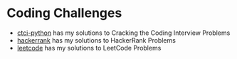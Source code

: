 # Coding Challenges
 - [ctci-python](ctci-python) has my solutions to Cracking the Coding Interview Problems
 - [hackerrank](hackerrank) has my solutions to HackerRank Problems
 - [leetcode](leetcode) has my solutions to LeetCode Problems
